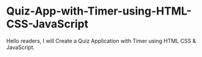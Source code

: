 # Quiz-App-with-Timer-using-HTML-CSS-JavaScript
Hello readers, I will  Create a Quiz Application with Timer using HTML CSS &amp; JavaScript.
